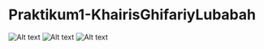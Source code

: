 # Praktikum1-KhairisGhifariyLubabah
![Alt text](https://github.com/KGLubabah/Praktikum1-KhairisGhifariyLubabah/blob/master/Praktikum1.JPG)
![Alt text](https://github.com/KGLubabah/Praktikum1-KhairisGhifariyLubabah/blob/master/Praktikum2.JPG)
![Alt text](https://github.com/KGLubabah/Praktikum1-KhairisGhifariyLubabah/blob/master/Praktikum3.JPG)

